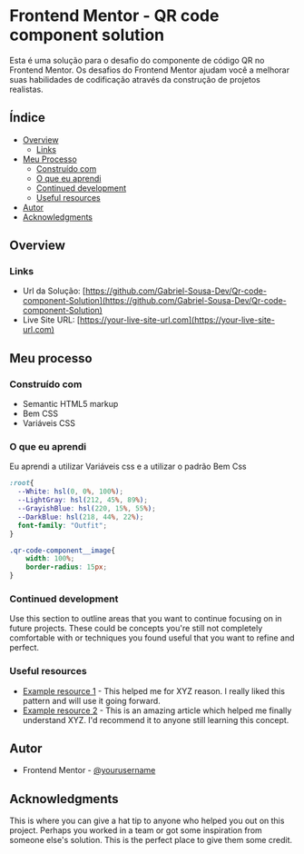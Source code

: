 # Frontend Mentor - QR code component solution

Esta é uma solução para o desafio do componente de código QR no Frontend Mentor.  Os desafios do Frontend Mentor ajudam você a melhorar suas habilidades de codificação através da construção de projetos realistas.

## Índice 

- [Overview](#overview)
  - [Links](#links)
- [Meu Processo](#meu-processo)
  - [Construído com](#construído-com)
  - [O que eu aprendi](#o-que-eu-aprendi)
  - [Continued development](#continued-development)
  - [Useful resources](#useful-resources)
- [Autor](#autor)
- [Acknowledgments](#acknowledgments)


## Overview

### Links

- Url da Solução: [https://github.com/Gabriel-Sousa-Dev/Qr-code-component-Solution](https://github.com/Gabriel-Sousa-Dev/Qr-code-component-Solution)
- Live Site URL: [https://your-live-site-url.com](https://your-live-site-url.com)

## Meu processo 

### Construído com

- Semantic HTML5 markup
- Bem CSS
- Variáveis CSS

### O que eu aprendi 

Eu aprendi a utilizar Variáveis css e a utilizar o padrão Bem Css

```css
:root{
  --White: hsl(0, 0%, 100%);
  --LightGray: hsl(212, 45%, 89%);
  --GrayishBlue: hsl(220, 15%, 55%);
  --DarkBlue: hsl(218, 44%, 22%);
  font-family: "Outfit";
}
```
```css
.qr-code-component__image{
    width: 100%;
    border-radius: 15px;
}
```

### Continued development

Use this section to outline areas that you want to continue focusing on in future projects. These could be concepts you're still not completely comfortable with or techniques you found useful that you want to refine and perfect.

### Useful resources

- [Example resource 1](https://www.example.com) - This helped me for XYZ reason. I really liked this pattern and will use it going forward.
- [Example resource 2](https://www.example.com) - This is an amazing article which helped me finally understand XYZ. I'd recommend it to anyone still learning this concept.

## Autor

- Frontend Mentor - [@yourusername](https://www.frontendmentor.io/profile/yourusername)

## Acknowledgments

This is where you can give a hat tip to anyone who helped you out on this project. Perhaps you worked in a team or got some inspiration from someone else's solution. This is the perfect place to give them some credit.

